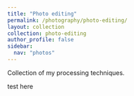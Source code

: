 ```yaml
---
title: "Photo editing"
permalink: /photography/photo-editing/
layout: collection
collection: photo-editing
author_profile: false
sidebar:
  nav: "photos"
---
```


Collection of my processing techniques.

test here
